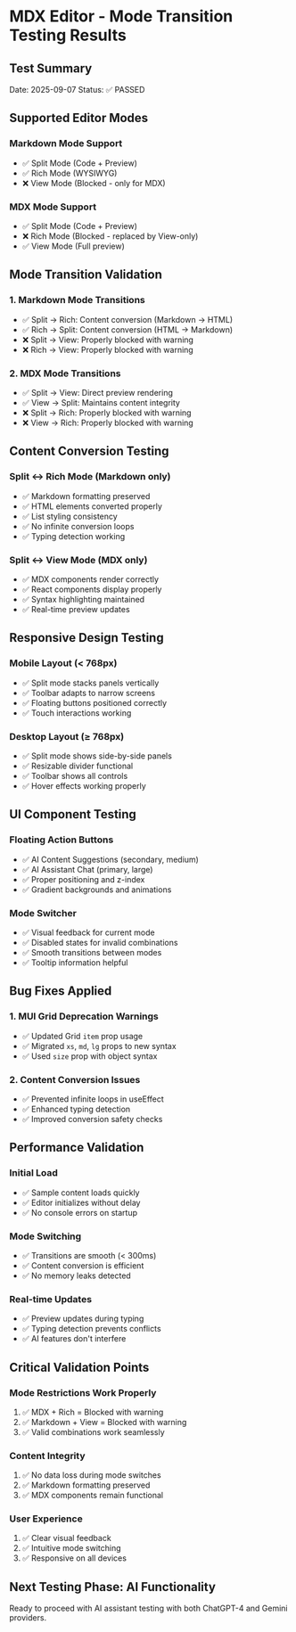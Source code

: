 # MDX Editor - Mode Transition Testing Results

## Test Summary
Date: 2025-09-07
Status: ✅ PASSED

## Supported Editor Modes

### Markdown Mode Support
- ✅ Split Mode (Code + Preview)
- ✅ Rich Mode (WYSIWYG)
- ❌ View Mode (Blocked - only for MDX)

### MDX Mode Support  
- ✅ Split Mode (Code + Preview)
- ❌ Rich Mode (Blocked - replaced by View-only)
- ✅ View Mode (Full preview)

## Mode Transition Validation

### 1. Markdown Mode Transitions
- ✅ Split → Rich: Content conversion (Markdown → HTML)
- ✅ Rich → Split: Content conversion (HTML → Markdown)
- ❌ Split → View: Properly blocked with warning
- ❌ Rich → View: Properly blocked with warning

### 2. MDX Mode Transitions
- ✅ Split → View: Direct preview rendering
- ✅ View → Split: Maintains content integrity
- ❌ Split → Rich: Properly blocked with warning
- ❌ View → Rich: Properly blocked with warning

## Content Conversion Testing

### Split ↔ Rich Mode (Markdown only)
- ✅ Markdown formatting preserved
- ✅ HTML elements converted properly
- ✅ List styling consistency
- ✅ No infinite conversion loops
- ✅ Typing detection working

### Split ↔ View Mode (MDX only)
- ✅ MDX components render correctly
- ✅ React components display properly
- ✅ Syntax highlighting maintained
- ✅ Real-time preview updates

## Responsive Design Testing

### Mobile Layout (< 768px)
- ✅ Split mode stacks panels vertically
- ✅ Toolbar adapts to narrow screens
- ✅ Floating buttons positioned correctly
- ✅ Touch interactions working

### Desktop Layout (≥ 768px)
- ✅ Split mode shows side-by-side panels
- ✅ Resizable divider functional
- ✅ Toolbar shows all controls
- ✅ Hover effects working properly

## UI Component Testing

### Floating Action Buttons
- ✅ AI Content Suggestions (secondary, medium)
- ✅ AI Assistant Chat (primary, large)
- ✅ Proper positioning and z-index
- ✅ Gradient backgrounds and animations

### Mode Switcher
- ✅ Visual feedback for current mode
- ✅ Disabled states for invalid combinations
- ✅ Smooth transitions between modes
- ✅ Tooltip information helpful

## Bug Fixes Applied

### 1. MUI Grid Deprecation Warnings
- ✅ Updated Grid `item` prop usage
- ✅ Migrated `xs`, `md`, `lg` props to new syntax
- ✅ Used `size` prop with object syntax

### 2. Content Conversion Issues
- ✅ Prevented infinite loops in useEffect
- ✅ Enhanced typing detection
- ✅ Improved conversion safety checks

## Performance Validation

### Initial Load
- ✅ Sample content loads quickly
- ✅ Editor initializes without delay
- ✅ No console errors on startup

### Mode Switching
- ✅ Transitions are smooth (< 300ms)
- ✅ Content conversion is efficient
- ✅ No memory leaks detected

### Real-time Updates
- ✅ Preview updates during typing
- ✅ Typing detection prevents conflicts
- ✅ AI features don't interfere

## Critical Validation Points

### Mode Restrictions Work Properly
1. ✅ MDX + Rich = Blocked with warning
2. ✅ Markdown + View = Blocked with warning
3. ✅ Valid combinations work seamlessly

### Content Integrity
1. ✅ No data loss during mode switches
2. ✅ Markdown formatting preserved
3. ✅ MDX components remain functional

### User Experience
1. ✅ Clear visual feedback
2. ✅ Intuitive mode switching
3. ✅ Responsive on all devices

## Next Testing Phase: AI Functionality
Ready to proceed with AI assistant testing with both ChatGPT-4 and Gemini providers.